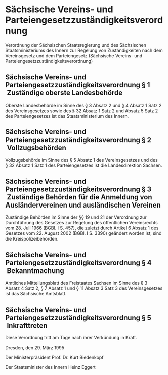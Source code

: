 # Sächsische Vereins- und Parteiengesetzzuständigkeitsverordnung

Verordnung der Sächsischen Staatsregierung und des Sächsischen Staatsministeriums des Innern zur Regelung von Zuständigkeiten nach dem Vereinsgesetz und dem Parteiengesetz (Sächsische Vereins- und Parteiengesetzzuständigkeitsverordnung)

## Sächsische Vereins- und Parteiengesetzzuständigkeitsverordnung § 1  Zuständige oberste Landesbehörde

Oberste Landesbehörde im Sinne des § 3 Absatz 2 und § 4 Absatz 1 Satz 2 des 
        Vereinsgesetzes sowie des § 32 Absatz 1 Satz 2 und Absatz 5 Satz 2 des Parteiengesetzes ist das Staatsministerium des Innern.


## Sächsische Vereins- und Parteiengesetzzuständigkeitsverordnung § 2  Vollzugsbehörden

Vollzugsbehörde im Sinne des § 5 Absatz 1 des 
        Vereinsgesetzes und des § 32 Absatz 1 Satz 1 des Parteiengesetzes ist die Landesdirektion Sachsen.


## Sächsische Vereins- und Parteiengesetzzuständigkeitsverordnung § 3  Zuständige Behörden für die Anmeldung von Ausländervereinen und ausländischen Vereinen

Zuständige Behörden im Sinne der §§ 19 und 21 der Verordnung zur Durchführung des Gesetzes zur Regelung des öffentlichen Vereinsrechts vom 28. Juli 1966 (BGBl. I S. 457), die zuletzt durch Artikel 6 Absatz 1 des Gesetzes vom 22. August 2002 (BGBl. I S. 3390) geändert worden ist, sind die Kreispolizeibehörden.


## Sächsische Vereins- und Parteiengesetzzuständigkeitsverordnung § 4  Bekanntmachung

Amtliches Mitteilungsblatt des Freistaates Sachsen im Sinne des § 3 Absatz 4 Satz 2, § 7 Absatz 1 und § 11 Absatz 3 Satz 3 des Vereinsgesetzes ist das Sächsische Amtsblatt.


## Sächsische Vereins- und Parteiengesetzzuständigkeitsverordnung § 5  Inkrafttreten

Diese Verordnung tritt am Tage nach ihrer Verkündung in Kraft.

Dresden, den 29. März 1995

Der Ministerpräsident 
         Prof. Dr. Kurt Biedenkopf

Der Staatsminister des Innern 
         Heinz Eggert

